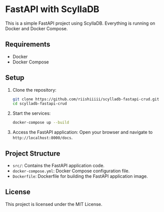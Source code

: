 # FastAPI with ScyllaDB

This is a simple FastAPI project using ScyllaDB. Everything is running on Docker and Docker Compose.

## Requirements

- Docker
- Docker Compose

## Setup

1. Clone the repository:
    ```sh
    git clone https://github.com/riishiiiii/scylladb-fastapi-crud.git
    cd scylladb-fastapi-crud
    ```

2. Start the services:
    ```sh
    docker-compose up --build
    ```

3. Access the FastAPI application:
    Open your browser and navigate to `http://localhost:8000/docs`.

## Project Structure

- `src/`: Contains the FastAPI application code.
- `docker-compose.yml`: Docker Compose configuration file.
- `Dockerfile`: Dockerfile for building the FastAPI application image.

## License

This project is licensed under the MIT License.
